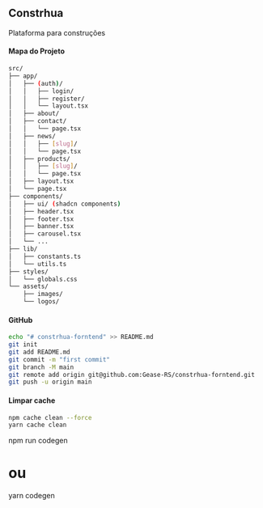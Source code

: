
## Constrhua

Plataforma para construções

#### Mapa do Projeto
```bash
src/
├── app/
│   ├── (auth)/
│   │   ├── login/
│   │   ├── register/
│   │   └── layout.tsx
│   ├── about/
│   ├── contact/
│   │   └── page.tsx
│   ├── news/
│   │   ├── [slug]/
│   │   └── page.tsx
│   ├── products/
│   │   ├── [slug]/
│   │   └── page.tsx
│   ├── layout.tsx
│   └── page.tsx
├── components/
│   ├── ui/ (shadcn components)
│   ├── header.tsx
│   ├── footer.tsx
│   ├── banner.tsx
│   ├── carousel.tsx
│   └── ...
├── lib/
│   ├── constants.ts
│   └── utils.ts
├── styles/
│   └── globals.css
└── assets/
    ├── images/
    └── logos/
```

#### GitHub
```bash
echo "# constrhua-forntend" >> README.md
git init
git add README.md
git commit -m "first commit"
git branch -M main
git remote add origin git@github.com:Gease-RS/constrhua-forntend.git
git push -u origin main
```

#### Limpar cache
```bash
npm cache clean --force
yarn cache clean
```

npm run codegen
# ou
yarn codegen